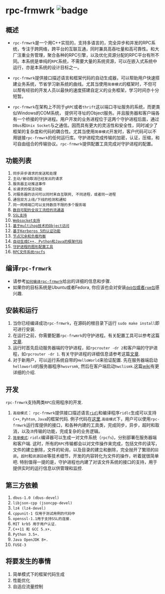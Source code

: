# rpc-frmwrk ![badge](https://img.shields.io/badge/RPC-C%2B%2B%2C%20Java%2C%20Python-green)


## 概述
* `rpc-frmwrk`是一个用C++实现的，支持多语言的，完全异步和并发的RPC系统，专注于跨网络，跨平台的互联互通，同时兼具高吞吐量和高可靠性。和大厂注重业务管理，聚合各种的RPC引擎，以及优化资源分配的RPC平台有所不同。本系统是单纯的`RPC`系统，不需要大量的系统资源，可以在嵌入式系统中运行，亦是本系统的设计目标之一。

* `rpc-frmwrk`提供接口描述语言和框架代码的自动生成器，可以帮助用户快速搭建业务系统，节省学习新系统的曲线。尤其当使用`简单模式`的框架时，不但可以帮有经验的开发人员以最快的速度搭建自定义的业务框架，学习时间亦十分短暂。

* `rpc-frmwrk`在架构上不同于`gRPC`或者`thrift`这以端口寻址服务的系统，而更类似Windows的COM系统， 提供可寻址的Object服务。并且服务器和客户端各有一个桥接的守护进程。用户开发的业务进程位于这两个守护进程后面，通过`DBus`和`Unix Socket`与之通信。因而具有更大的灵活性和安全性，同时减少了框架的复杂度和代码的耦合性。尤其当使用`简单模式`开发时，客户代码可以不用链接`rpc-frmwrk`的任何运行库。守护进程完成传输的加密，认证，压缩，和可自由组合的传输协议。`rpc-frmwrk`提供配置工具完成对守护进程的配置。

## 功能列表   
1. `同步异步请求的发送和处理`   
2. `主动/被动取消已经发出的请求`   
3. `服务器主动推送事件`   
4. `长请求的保活功能`   
5. `对服务器的访问可以同时来自互联网, 不同进程，或者同一进程` 
6. `通信双方上线/下线的检测和通知`
7. `同一网络端口可以支持数目不限的多个服务端`
8. [`数目可配的全双工流控的流通道`](https://github.com/zhiming99/rpc-frmwrk/blob/master/Concept.md#streaming)
9. [`SSL支持`](https://github.com/zhiming99/rpc-frmwrk/blob/master/rpc/sslport/Readme.md)
10. [`Websocket支持`](https://github.com/zhiming99/rpc-frmwrk/blob/master/rpc/wsport/Readme.md)
11. [`基于multihop技术的Object访问`](https://github.com/zhiming99/rpc-frmwrk/wiki/Introduction-of-Multihop-support)
12. [`基于Kerberos 5的认证功能`](https://github.com/zhiming99/rpc-frmwrk/tree/master/rpc/security/README.md)
13. [`节点冗余和负载均衡`](https://github.com/zhiming99/rpc-frmwrk/blob/master/Concept.md#load-balance--node-redudancy)
14. [`自动生成C++, Python和Java的框架代码`](https://github.com/zhiming99/rpc-frmwrk/tree/master/ridl/README.md)
15. [`守护进程的图形配置工具`](https://github.com/zhiming99/rpc-frmwrk/tree/master/tools/README.md)
16. [`RPC文件系统rpcfs`](https://github.com/zhiming99/rpc-frmwrk/tree/master/fuse/README.md)

## 编译`rpc-frmwrk`   
* 请参考[`如何编译rpc-frmwrk`](https://github.com/zhiming99/rpc-frmwrk/wiki/How-to-build-%60rpc-frmwrk%60)给出的详细的信息和步骤.   
* 如果你的目标系统是Ubuntu或者Fedora, 你应该也会对安装[`deb包`或者`rpm包`](https://github.com/zhiming99/rpc-frmwrk/releases/tag/0.4.0)感兴趣.

## 安装和运行
1. 当你已经编译成功`rpc-frmwrk`，在源码的根目录下运行 `sudo make install`即可进行安装.
2. 在运行之前，你需要配置`rpc-frwmrk`的守护进程。有关配置工具可以参考这篇[文章](https://github.com/zhiming99/rpc-frmwrk/tree/master/tools/README.md).
3. 运行时首先启动服务器端的守护进程，如`rpcrouter -dr 2`和客户端的守护进程，如`rpcrouter -dr 1`.  有关守护进程的详细信息请参考这篇[文章](https://github.com/zhiming99/rpc-frmwrk/blob/master/rpc/router/README.md).
4. 对于新用户，可以运行系统自带的`HelloWorld`来验证配置. 先在服务器端启动`helloworld`的服务器程序`hwsvrsmk`, 然后在客户端启动`hwclismk`.这篇[wiki](https://github.com/zhiming99/rpc-frmwrk/wiki/How-to-get-Helloworld-run%3F)有更详细的介绍.

## 开发
`rpc-frmwrk`支持两类`RPC`应用程序的开发.
1. `高级模式`： `rpc-frmwrk`提供接口描述语言[`ridl`](https://github.com/zhiming99/rpc-frmwrk/tree/master/ridl/README.md)和编译程序`ridlc`生成可以支持`C++`, `Pyhton`, `Java`的框架代码. 例子代码在[这里](https://github.com/zhiming99/rpc-frmwrk/tree/master/examples#generating-the-example-program-of-hellowld).`高级模式`下，用户可以使用`rpc-frmwrk`运行库提供的接口，和各种内建的工具类，完成同步，异步，超时和取消，以及`流`传输的功能，完成复杂的业务逻辑。
2. [`简单模式`](https://github.com/zhiming99/rpc-frmwrk/tree/master/fuse#the-introduction-to-fuse-integration-and-the-rpcfs-filesystem): `ridlc`编译器可以生成一对文件系统（`rpcfs`)，分别部署在服务器端和客户端. 这时，所有的`RPC`传输都会以对文件操作来完成，包括文件的读写，文件的建立删除，文件的轮询，以及目录的建立和删除，完全抛开了繁琐的`回调`，`超时`和`资源回收`等技术细节，开发的内容转化为文件的操作，听着就很简单吧. 特别值得一提的是，守护进程也内建了对该文件系统的接口的支持，用于提供实时的运行信息以供管理和监控.

## 第三方依赖  
1. `dbus-1.0 (dbus-devel)`
2. `libjson-cpp (jsoncpp-devel)` 
3. `lz4 (lz4-devel)`   
4. `cppunit-1 仅用于测试用例的代码中`   
5. `openssl-1.1用于支持SSL的连接.`
6. `MIT krb5 用于用户认证.`
7. `C++11 和 GCC 5.x+.`
8. `Python 3.5+.`
9. `Java OpenJDK 8+.`
10. `FUSE-3`

## 将要发生的事情
1. 简单模式下的框架代码生成
2. 性能优化
3. 自适应流量控制
